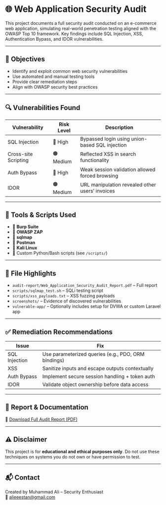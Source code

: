 # 🌐 Web Application Security Audit

This project documents a full security audit conducted on an e-commerce web application, simulating real-world penetration testing aligned with the OWASP Top 10 framework. Key findings include SQL Injection, XSS, Authentication Bypass, and IDOR vulnerabilities.

---

## 🚀 Objectives

- Identify and exploit common web security vulnerabilities
- Use automated and manual testing tools
- Provide clear remediation steps
- Align with OWASP security best practices

---

## 🔍 Vulnerabilities Found

| Vulnerability        | Risk Level | Description                                                |
|----------------------|------------|------------------------------------------------------------|
| SQL Injection        | 🔴 High     | Bypassed login using union-based SQL injection             |
| Cross-site Scripting | 🟠 Medium   | Reflected XSS in search functionality                      |
| Auth Bypass          | 🔴 High     | Weak session validation allowed forced browsing            |
| IDOR                 | 🟠 Medium   | URL manipulation revealed other users’ invoices            |

---

## 🧪 Tools & Scripts Used

- 🧰 **Burp Suite**
- 🧰 **OWASP ZAP**
- 🧰 **sqlmap**
- 🧰 **Postman**
- 🧰 **Kali Linux**
- 🐍 Custom Python/Bash scripts (see `/scripts/`)

---

## 📁 File Highlights

- `audit-report/Web_Application_Security_Audit_Report.pdf` – Full report
- `scripts/sqlmap_test.sh` – SQLi testing script
- `scripts/xss_payloads.txt` – XSS fuzzing payloads
- `screenshots/` – Evidence of discovered vulnerabilities
- `vulnerable-app/` – Optionally includes setup for DVWA or custom Laravel app

---

## ✅ Remediation Recommendations

| Issue         | Fix |
|---------------|-----|
| SQL Injection | Use parameterized queries (e.g., PDO, ORM bindings) |
| XSS           | Sanitize inputs and escape outputs contextually     |
| Auth Bypass   | Implement secure session handling + token auth      |
| IDOR          | Validate object ownership before data access        |

---

## 📎 Report & Documentation

🔗 [Download Full Audit Report (PDF)](./audit-report/Web_Application_Security_Audit_Report.pdf)

---

## ⚠️ Disclaimer

This project is for **educational and ethical purposes only**. Do not use these techniques on systems you do not own or have permission to test.

---

## 📬 Contact

Created by Muhammad Ali – Security Enthusiast  
📧 alieeestan@gmail.com
